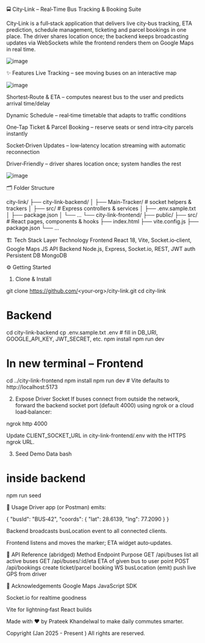 🚍 City‑Link – Real‑Time Bus Tracking & Booking Suite

City‑Link is a full‑stack application that delivers live city‑bus tracking, ETA prediction, schedule management, ticketing and parcel bookings in one place.
The driver shares location once; the backend keeps broadcasting updates via WebSockets while the frontend renders them on Google Maps in real time.


![image](https://github.com/user-attachments/assets/584703f9-62ec-4b27-bd16-bdf4cdc28339)




✨ Features
Live Tracking – see moving buses on an interactive map

![image](https://github.com/user-attachments/assets/f6fd62d7-bcba-437a-a310-622b6118544a)



Shortest‑Route & ETA – computes nearest bus to the user and predicts arrival time/delay

Dynamic Schedule – real‑time timetable that adapts to traffic conditions

One‑Tap Ticket & Parcel Booking – reserve seats or send intra‑city parcels instantly

Socket‑Driven Updates – low‑latency location streaming with automatic reconnection

Driver‑Friendly – driver shares location once; system handles the rest




![image](https://github.com/user-attachments/assets/428c6188-9508-4be4-918c-e0eb92c3b8b5)


🗂️ Folder Structure

city-link/
├── city-link-backend/
│   ├── Main-Tracker/          # socket helpers & trackers
│   ├── src/                   # Express controllers & services
│   ├── .env.sample.txt
│   ├── package.json
│   └── ...
└── city-link-frontend/
    ├── public/
    ├── src/                   # React pages, components & hooks
    ├── index.html
    ├── vite.config.js
    ├── package.json
    └── ...




🏗️ Tech Stack
Layer	Technology
Frontend	React 18, Vite, Socket.io‑client, Google Maps JS API
Backend	Node.js, Express, Socket.io, REST, JWT auth
Persistent DB	MongoDB 


⚙️ Getting Started
1. Clone & Install

git clone https://github.com/<your‑org>/city-link.git
cd city-link

# Backend
cd city-link-backend
cp .env.sample.txt .env            # fill in DB_URI, GOOGLE_API_KEY, JWT_SECRET, etc.
npm install
npm run dev

# In new terminal – Frontend
cd ../city-link-frontend
npm install
npm run dev                         # Vite defaults to http://localhost:5173




2. Expose Driver Socket 
If buses connect from outside the network, forward the backend socket port (default 4000) using ngrok or a cloud load‑balancer:

ngrok http 4000


Update CLIENT_SOCKET_URL in city-link-frontend/.env with the HTTPS ngrok URL.

3. Seed Demo Data 
bash
# inside backend
npm run seed


🚦 Usage
Driver app (or Postman) emits:

{
  "busId": "BUS‑42",
  "coords": { "lat": 28.6139, "lng": 77.2090 }
}


Backend broadcasts busLocation event to all connected clients.

Frontend listens and moves the marker; ETA widget auto‑updates.



🔌 API Reference (abridged)
Method	Endpoint	Purpose
GET	/api/buses	list all active buses
GET	/api/buses/:id/eta	ETA of given bus to user point
POST	/api/bookings	create ticket/parcel booking
WS	busLocation (emit)	push live GPS from driver


🙏 Acknowledgements
Google Maps JavaScript SDK

Socket.io for realtime goodness

Vite for lightning‑fast React builds

Made with ❤️ by Prateek Khandelwal to make daily commutes smarter.

Copyright (Jan 2025 - Present ) All rights are reserved.
